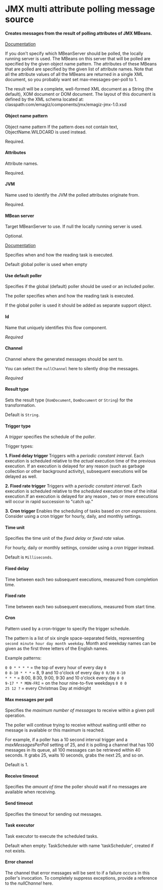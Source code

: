 # JMX multi attribute polling message source
#### Creates messages from the result of polling attributes of JMX MBeans. 
<a href="http://docs.spring.io/spring-integration/docs/2.1.x/reference/html/system-management-chapter.html#jmx-attribute-polling-channel-adapter" target="_blank">Documentation</a>

If you don't specify which MBeanServer should be polled, the locally running server is used. The MBeans on this server that will be polled are specified by the given object name pattern. The attributes of these MBeans that are polled are specified by the given list of attribute names. 
Note that all the attribute values of all the MBeans are returned in a single XML document, so you probably want set max-messages-per-poll to 1.

The result will be a complete, well-formed XML document as a String (the default), XOM document or DOM document. The layout of this document is defined by the XML schema located at:
classpath:com/emagiz/components/jmx/emagiz-jmx-1.0.xsd

#### Object name pattern
Object name pattern
If the pattern does not contain text, ObjectName.WILDCARD is used instead.

Required.


#### Attributes
Attribute names.

Required.

#### JVM
Name used to identify the JVM the polled attributes originate from.

Required.

#### MBean server
Target MBeanServer to use.
If null the locally running server is used.

Optional.


<a href="http://docs.spring.io/spring-integration/docs/2.1.x/reference/html/messaging-endpoints-chapter.html#endpoint-namespace" target="_blank">Documentation</a>

Specifies when and how the reading task is executed.

Default global poller is used when empty

#### Use default poller
Specifies if the global (default) poller should be used or an included poller.

The poller specifies when and how the reading task is executed.

If the global poller is used it should be added as separate support object.

#### Id
Name that uniquely identifies this flow component.

<i>Required</i>

#### Channel
Channel where the generated messages should be sent to.

You can select the <code>nullChannel</code> here to silently drop the messages.

<i>Required</i>

#### Result type
Sets the result type (<code>XomDocument</code>, <code>DomDocument</code> or <code>String</code>) for the transformation. 

Default is <code>String</code>.


#### Trigger type
A <i>trigger</i> specifies the schedule of the <i>poller</i>.

Trigger types:

<b>1. Fixed delay trigger </b>
Triggers with a <i>periodic constant interval</i>. Each execution is scheduled relative to the <i>actual</i> execution time of the previous execution. If an execution is delayed for any reason (such as garbage collection or other background activity), subsequent executions will be delayed as well. 

<b>2. Fixed rate trigger</b>
Triggers with a <i>periodic constant interval</i>. Each execution is scheduled relative to the <i>scheduled</i> execution time of the initial execution.If an execution is delayed for any reason , two or more executions will occur in rapid succession to "catch up."

<b>3. Cron trigger</b>
Enables the scheduling of tasks based on <i>cron expressions</i>.  Consider using a cron trigger for hourly, daily, and monthly settings. 


#### Time unit
Specifies the time unit of the <i>fixed delay</i> or <i>fixed rate</i> value.

For hourly, daily or monthly settings, consider using a <i>cron trigger</i> instead.

Default is <code>Milliseconds</code>.

#### Fixed delay
Time between each two subsequent executions, measured from completion time.

#### Fixed rate
Time between each two subsequent executions, measured from start time.

#### Cron
Pattern used by a cron-trigger to specify the trigger schedule.

The pattern is a list of six single space-separated fields, representing <code>second minute hour day month weekday</code>. Month and weekday names can be given as the first three letters of the English names.

Example patterns:

<code>0 0 * * * *</code> = the top of every hour of every day
<code>0 0 8-10 * * *</code> = 8, 9 and 10 o'clock of every day
<code>0 0/30 8-10 * * *</code> = 8:00, 8:30, 9:00, 9:30 and 10 o'clock every day
<code>0 0 9-17 * * MON-FRI</code> = on the hour nine-to-five weekdays
<code>0 0 0 25 12 ?</code> = every Christmas Day at midnight

#### Max messages per poll
Specifies the <i>maximum number of messages</i> to receive within a given poll operation. 

The poller will continue trying to receive without waiting until either no message is available or this maximum is reached.

For example, if a poller has a 10 second interval trigger and a <i>maxMessagesPerPoll</i> setting of 25, and it is polling a channel that has 100 messages in its queue, all 100 messages can be retrieved within 40 seconds. It grabs 25, waits 10 seconds, grabs the next 25, and so on. 

Default is 1.


#### Receive timeout
Specifies the <i>amount of time</i> the poller should wait if no messages are available when receiving.

#### Send timeout
Specifies the timeout for sending out messages.

#### Task executor
Task executor to execute the scheduled tasks. 

Default when empty: TaskScheduler with name 'taskScheduler', created if not exists.

#### Error channel
The channel that error messages will be sent to if a failure occurs in this poller's invocation. To completely suppress exceptions, provide a reference to the <i>nullChannel</i> here.

